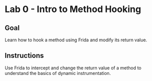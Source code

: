 # Lab 0 - Intro to Method Hooking

## Goal
Learn how to hook a method using Frida and modify its return value.

## Instructions
Use Frida to intercept and change the return value of a method to understand the basics of dynamic instrumentation.